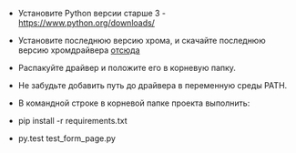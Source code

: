 * Установите Python версии старше 3 - https://www.python.org/downloads/
* Установите последнюю версию хрома, и скачайте последнюю версию хромдрайвера [отсюда](https://chromedriver.chromium.org/downloads "отсюда")
* Распакуйте драйвер и положите его в корневую папку. 
* Не забудьте добавить путь до драйвера в переменную среды PATH.

* В командной строке в корневой папке проекта выполнить:
* pip install -r requirements.txt
* py.test test_form_page.py
